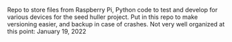 ﻿Repo to store files from Raspberry Pi, Python code to test and develop for various devices for the seed huller project. Put in this repo to make versioning easier, and backup in case of crashes. Not very well organized at this point: January 19, 2022

